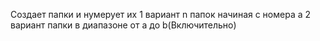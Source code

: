 Создает папки и нумерует их
1 вариант n папок начиная с номера a 
2 вариант папки в диапазоне от a до b(Включительно)
